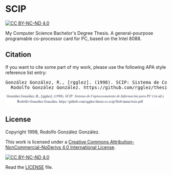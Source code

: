 # SCIP

[![CC BY-NC-ND 4.0][cc-by-nc-nd-shield]][cc-by-nc-nd]

My Computer Science Bachelor's Degree Thesis. A general-pourpose programable co-processor card for PC, based on the Intel 8088.

## Citation

If you want to cite some part of my work, please use the following APA style reference list entry:

<pre>
González González, R., [rgglez]. (1998). SCIP: Sistema de Coprocesamiento de Información para PC (1st ed.). 
  Rodolfo González González. https://github.com/rgglez/thesis-cs-scip/blob/main/tesis.pdf
</pre>

![Citation](citation.jpg)

## License

Copyright 1998, Rodolfo González González.

This work is licensed under a
[Creative Commons Attribution-NonCommercial-NoDerivs 4.0 International License][cc-by-nc-nd].

[![CC BY-NC-ND 4.0][cc-by-nc-nd-image]][cc-by-nc-nd]

[cc-by-nc-nd]: http://creativecommons.org/licenses/by-nc-nd/4.0/
[cc-by-nc-nd-image]: https://licensebuttons.net/l/by-nc-nd/4.0/88x31.png
[cc-by-nc-nd-shield]: https://img.shields.io/badge/License-CC%20BY--NC--ND%204.0-lightgrey.svg

Read the [LICENSE](LICENSE.txt) file.
